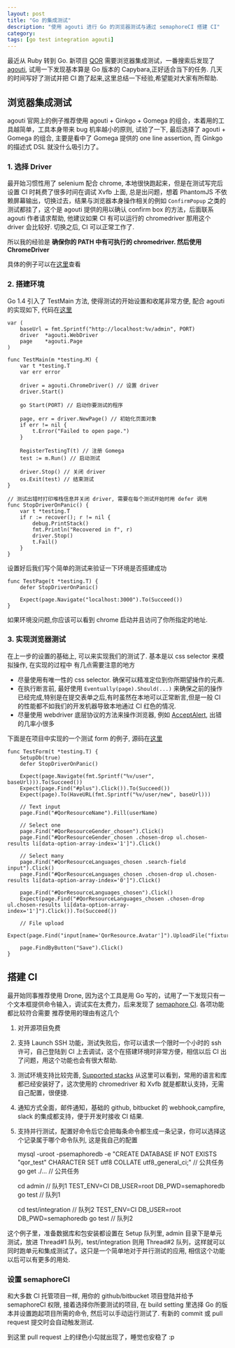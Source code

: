 ```yaml
---
layout: post
title: "Go 的集成测试"
description: "使用 agouti 进行 Go 的浏览器测试与通过 semaphoreCI 搭建 CI"
category:
tags: [go test integration agouti]
---
```



最近从 Ruby 转到 Go. 新项目 [QOR](https://github.com/qor/qor/admin) 需要浏览器集成测试，一番搜索后发现了 [agouti](agouti.org), 试用一下发现基本算是 Go 版本的 Capybara,正好适合当下的任务. 几天的时间写好了测试并把 CI 跑了起来,这里总结一下经验,希望能对大家有所帮助.

## 浏览器集成测试

agouti 官网上的例子推荐使用 agouti + Ginkgo + Gomega 的组合，本着用的工具越简单，工具本身带来 bug 机率越小的原则, 试验了一下, 最后选择了 agouti + Gomega 的组合, 主要是看中了 Gomega 提供的 one line assertion, 而 Ginkgo 的描述式 DSL 就没什么吸引力了。

### 1. 选择 Driver

最开始习惯性用了 selenium 配合 chrome, 本地很快跑起来，但是在测试写完后设置 CI 时耗费了很多时间在调试 Xvfb 上面, 总是出问题，想着 PhantomJS 不依赖屏幕输出，切换过去，结果与浏览器本身操作相关的例如 `ConfirmPopup` 之类的测试都挂了，这个是 agouti 提供的用以确认 confirm box 的方法，后面联系 agouti 作者请求帮助, 他建议如果 CI 有可以运行的 chromedriver 那用这个 driver 会比较好. 切换之后, CI 可以正常工作了.

所以我的经验是 **确保你的 PATH 中有可执行的 chromedriver. 然后使用 ChromeDriver**

具体的例子可以在[这里](https://github.com/qor/qor/blob/master/test/integration)查看

### 2. 搭建环境

Go 1.4 引入了 TestMain 方法, 使得测试的开始设置和收尾非常方便, 配合 agouti 的实现如下, 代码在[这里](https://github.com/qor/qor/blob/master/test/integration/setup_integration_test.go)

    var (
        baseUrl = fmt.Sprintf("http://localhost:%v/admin", PORT)
        driver  *agouti.WebDriver
        page    *agouti.Page
    )

    func TestMain(m *testing.M) {
        var t *testing.T
        var err error

        driver = agouti.ChromeDriver() // 设置 driver
        driver.Start()

        go Start(PORT) // 启动你要测试的程序

        page, err = driver.NewPage() // 初始化页面对象
        if err != nil {
            t.Error("Failed to open page.")
        }

        RegisterTestingT(t) // 注册 Gomega
        test := m.Run() // 启动测试

        driver.Stop() // 关闭 driver
        os.Exit(test) // 结束测试
    }

    // 测试出错时打印堆栈信息并关闭 driver, 需要在每个测试开始时用 defer 调用
    func StopDriverOnPanic() {
        var t *testing.T
        if r := recover(); r != nil {
            debug.PrintStack()
            fmt.Println("Recovered in f", r)
            driver.Stop()
            t.Fail()
        }
    }

设置好后我们写个简单的测试来验证一下环境是否搭建成功

    func TestPage(t *testing.T) {
        defer StopDriverOnPanic()

        Expect(page.Navigate("localhost:3000").To(Succeed())
    }

如果环境没问题,你应该可以看到 chrome 启动并且访问了你所指定的地址.

### 3. 实现浏览器测试

在上一步的设置的基础上, 可以来实现我们的测试了. 基本是以 css selector 来模拟操作, 在实现的过程中 有几点需要注意的地方

- 尽量使用有唯一性的 css selector. 确保可以精准定位到你所期望操作的元素.
- 在执行断言前, 最好使用 `Eventually(page).Should(...)` 来确保之前的操作已经完成,特别是在提交表单之后,有时虽然在本地可以正常断言,但是一般 CI 的性能都不如我们的开发机器导致本地通过 CI 红色的情况.
- 尽量使用 webdriver 底层协议的方法来操作浏览器, 例如 [AcceptAlert](https://code.google.com/p/selenium/wiki/JsonWireProtocol#/session/:sessionId/accept_alert), 出错的几率小很多

下面是在项目中实现的一个测试 form 的例子, 源码在[这里](https://github.com/qor/qor/blob/master/test/integration/form_test.go)

    func TestForm(t *testing.T) {
        SetupDb(true)
        defer StopDriverOnPanic()

        Expect(page.Navigate(fmt.Sprintf("%v/user", baseUrl))).To(Succeed())
        Expect(page.Find("#plus").Click()).To(Succeed())
        Expect(page).To(HaveURL(fmt.Sprintf("%v/user/new", baseUrl)))

        // Text input
        page.Find("#QorResourceName").Fill(userName)

        // Select one
        page.Find("#QorResourceGender_chosen").Click()
        page.Find("#QorResourceGender_chosen .chosen-drop ul.chosen-results li[data-option-array-index='1']").Click()

        // Select many
        page.Find("#QorResourceLanguages_chosen .search-field input").Click()
        page.Find("#QorResourceLanguages_chosen .chosen-drop ul.chosen-results li[data-option-array-index='0']").Click()

        page.Find("#QorResourceLanguages_chosen").Click()
        Expect(page.Find("#QorResourceLanguages_chosen .chosen-drop ul.chosen-results li[data-option-array-index='1']").Click()).To(Succeed())

        // File upload
        Expect(page.Find("input[name='QorResource.Avatar']").UploadFile("fixtures/ThePlant.png")).To(Succeed())

        page.FindByButton("Save").Click()
    }


## 搭建 CI

最开始同事推荐使用 Drone, 因为这个工具是用 Go 写的，试用了一下发现只有一个文本框提供命令输入，调试实在太费力，后来发现了 [semaphore CI](semaphoreci.com). 各项功能都比较符合需要 推荐使用的理由有这几个

1. 对开源项目免费
2. 支持 Launch SSH 功能，测试失败后，你可以请求一个限时一个小时的 ssh 许可，自己登陆到 CI 上去调试，这个在搭建环境时非常方便，相信以后 CI 出了问题，用这个功能也会有很大帮助.
3. 测试环境支持比较完善, [Supported stacks](https://semaphoreci.com/docs/supported-stack.html) 从这里可以看到，常用的语言和库都已经安装好了，这次使用的 chromedriver 和 Xvfb 就是都默认支持，无需自己配置，很便捷.
4. 通知方式全面，邮件通知，基础的 github, bitbucket 的 webhook,campfire, slack 的集成都支持，便于开发时接收 CI 结果.
5. 支持并行测试，配置好命令后它会把每条命令都生成一条记录，你可以选择这个记录属于哪个命令队列, 这是我自己的配置

    mysql -uroot -psemaphoredb -e "CREATE DATABASE IF NOT EXISTS "qor_test" CHARACTER SET utf8 COLLATE utf8_general_ci;" // 公共任务
    go get ./... // 公共任务

    cd admin // 队列1
    TEST_ENV=CI DB_USER=root DB_PWD=semaphoredb go test // 队列1

    cd test/integration // 队列2
    TEST_ENV=CI DB_USER=root DB_PWD=semaphoredb go test // 队列2

这个例子里，准备数据库和包安装都设置在 Setup 队列里, admin 目录下是单元测试，放进 Thread#1 队列，test/integration 则用 Thread#2 队列，这样就可以同时跑单元和集成测试了。这只是一个简单地对于并行测试的应用, 相信这个功能以后可以有更多的用处.

### 设置 semaphoreCI
和大多数 CI 托管项目一样, 用你的 github/bitbucket 项目登陆并给予 semaphoreCI 权限, 接着选择你所要测试的项目, 在 build setting 里选择 Go 的版本并设置跑起项目所需的命令, 然后可以手动运行测试了. 有新的 commit 或 pull request 提交时会自动触发测试.

到这里 pull request 上的绿色小勾就出现了，睡觉也安稳了 :p
